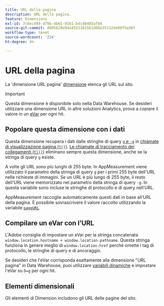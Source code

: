 ```yaml
---
title: URL della pagina
description: URL della pagina.
feature: Dimensions
exl-id: 7c0ec494-d79b-4b65-9161-bdc48485af84
source-git-commit: d095628e94a45221815b1d08e35132de09f5ed8f
workflow-type: tm+mt
source-wordcount: '224'
ht-degree: 4%

---
```


# URL della pagina

La &#39;dimensione URL pagina&#39; [dimensione](overview.md) elenca gli URL sul sito.

>[!IMPORTANT]
>
>Questa dimensione è disponibile solo nella Data Warehouse. Se desideri utilizzare una dimensione URL in altre soluzioni Analytics, prova a copiare il valore in un [eVar](evar.md) per ogni hit.

## Popolare questa dimensione con i dati

Questa dimensione recupera i dati dalle stringhe di query [`g` e `-g`](/help/implement/validate/query-parameters.md) in [chiamate di visualizzazione pagina (`t()`)](/help/implement/vars/functions/t-method.md). [Le chiamate di tracciamento dei collegamenti (`tl()`)](/help/implement/vars/functions/tl-method.md) eliminano sempre questa dimensione, anche se la stringa di query `g` esiste.

A volte gli URL sono più lunghi di 255 byte. In AppMeasurement viene utilizzato il parametro della stringa di query `g` per i primi 255 byte dell&#39;URL nelle richieste di immagini. Se un URL è più lungo di 255 byte, il resto dell&#39;URL viene memorizzato nel parametro della stringa di query `-g`. In questa variabile sono incluse le stringhe di protocollo e di query nell’URL.

AppMeasurement raccoglie automaticamente questi dati in base all’URL della pagina. È possibile sovrascrivere il valore raccolto utilizzando la variabile [`pageURL`](/help/implement/vars/page-vars/pageurl.md).

## Compilare un eVar con l’URL

L&#39;Adobe consiglia di impostare un eVar per la stringa concatenata `window.location.hostname + window.location.pathname`. Questa stringa funziona in genere meglio di `window.location.href` perché omette i tag di protocollo, le stringhe di query e di ancoraggio.

Se desideri che l&#39;eVar corrisponda esattamente alla dimensione &quot;URL pagina&quot; in Data Warehouse, puoi utilizzare [variabili dinamiche](/help/implement/vars/page-vars/dynamic-variables.md) e impostare l&#39;eVar su `D=g` per ogni hit.

## Elementi dimensionali

Gli elementi di Dimension includono gli URL delle pagine del sito.
